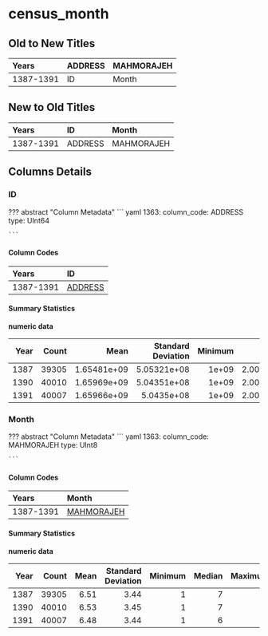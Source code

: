# census_month

## Old to New Titles

| Years     | ADDRESS   | MAHMORAJEH   |
|:----------|:----------|:-------------|
| 1387-1391 | ID        | Month        |


## New to Old Titles

| Years     | ID      | Month      |
|:----------|:--------|:-----------|
| 1387-1391 | ADDRESS | MAHMORAJEH |


## Columns Details

### ID

??? abstract "Column Metadata"
    ``` yaml
    1363:
      column_code: ADDRESS
      type: UInt64
    
    ```
#### Column Codes

| Years     | ID                                                |
|:----------|:--------------------------------------------------|
| 1387-1391 | [ADDRESS](/HBSIR/tables/raw/census_month#address) |


#### Summary Statistics

**numeric data**

|   Year |   Count |        Mean |   Standard Deviation |   Minimum |      Median |     Maximum |
|-------:|--------:|------------:|---------------------:|----------:|------------:|------------:|
|   1387 |   39305 | 1.65481e+09 |          5.05321e+08 |     1e+09 | 2.00018e+09 | 2.29786e+09 |
|   1390 |   40010 | 1.65969e+09 |          5.04351e+08 |     1e+09 | 2.00009e+09 | 2.30013e+09 |
|   1391 |   40007 | 1.65966e+09 |          5.0435e+08  |     1e+09 | 2.00009e+09 | 2.30013e+09 |


### Month

??? abstract "Column Metadata"
    ``` yaml
    1363:
      column_code: MAHMORAJEH
      type: UInt8
    
    ```
#### Column Codes

| Years     | Month                                                   |
|:----------|:--------------------------------------------------------|
| 1387-1391 | [MAHMORAJEH](/HBSIR/tables/raw/census_month#mahmorajeh) |


#### Summary Statistics

**numeric data**

|   Year |   Count |   Mean |   Standard Deviation |   Minimum |   Median |   Maximum |
|-------:|--------:|-------:|---------------------:|----------:|---------:|----------:|
|   1387 |   39305 |   6.51 |                 3.44 |         1 |        7 |        12 |
|   1390 |   40010 |   6.53 |                 3.45 |         1 |        7 |        12 |
|   1391 |   40007 |   6.48 |                 3.44 |         1 |        6 |        12 |


